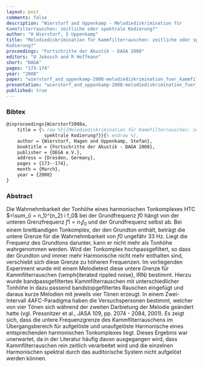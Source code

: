 ```yaml
---
layout: post
comments: false
description: "Wierstorf and Uppenkamp - Melodiediskrimination für
Kammfilterrauschen: zeitliche oder spektrale Kodierung?"
author: "H Wierstorf, S Uppenkamp"
title: "Melodiediskrimination für Kammfilterrauschen: zeitliche oder spektrale
Kodierung?"
proceedings: "Fortschritte der Akustik - DAGA 2008"
editors: "U Jekosch and R Hoffmann"
short: "DAGA"
pages: "173-174"
year: "2008"
paper: "wierstorf_and_uppenkamp-2008-melodiediskrimination_fuer_kammfilterrauschen.pdf"
presentation: "wierstorf_and_uppenkamp-2008-melodiediskrimination_fuer_kammfilterrauschen-presentation.pdf"
published: true
---
```


### Bibtex

```latex
@inproceedings{Wierstorf2008a,
    title = {% raw %}{{Melodiediskrimination für Kammfilterrauschen: zeitliche oder
              spektrale Kodierung?}}{% endraw %},
    author = {Wierstorf, Hagen and Uppenkamp, Stefan},
    booktitle = {Fortschritte der Akustik - DAGA 2008},
    publisher = {DEGA e.V.},
    address = {Dresden, Germany},
    pages = {173--174},
    month = {March},
    year = {2008}
}
```

### Abstract

Die Wahrnehmbarkeit der Tonhöhe eines harmonischen Tonkomplexes   HTC $=\sum_{i
= n_1}^{n_2} i f_0$ bei der Grundfrequenz $f0$ hängt von der unteren
Grenzfrequenz $f1=n_1 f_0$ und der Grundfrequenz selbst ab. Bei einem
breitbandigen Tonkomplex, der den Grundton enthält, beträgt die untere Grenze
für die Wahrnehmbarkeit von $f0$ ungefähr 33 Hz. Liegt die Frequenz des
Grundtons darunter, kann er nicht mehr als Tonhöhe wahrgenommen werden. Wird der
Tonkomplex hochpassgefiltert, so dass der Grundton und immer mehr Harmonische
nicht mehr enthalten sind, verschiebt sich diese Grenze zu höheren Frequenzen.
Im vorliegenden Experiment wurde mit einem Melodietest diese untere Grenze für
Kammfilterrauschen (\emph{iterated rippled noise}, IRN) bestimmt.  Hierzu wurde
bandpassgefiltertes Kammfilterrauschen mit unterschiedlicher Tonhöhe in dazu
passend bandstopgefiltertes Rauschen eingefügt und daraus kurze Melodien mit
jeweils vier Tönen erzeugt. In einem Zwei-Intervall 4AFC-Paradigma haben die
Versuchspersonen bestimmt, welcher von vier Tönen sich während der zweiten
Darbietung der Melodie geändert hatte (vgl. Pressnitzer et al., JASA 109, pp.
2074 - 2084, 2001). Es zeigt sich, dass die untere Frequenzgrenze des
Kammfilterrauschens im Übergangsbereich für aufgelöste und unaufgelöste
Harmonische eines entsprechenden harmonischen Tonkomplexes liegt. Dieses
Ergebnis war unerwartet, da in der Literatur häufig davon ausgegangen wird, dass
Kammfilterrauschen rein zeitlich verarbeitet wird und die einzelnen Harmonischen
spektral durch das auditorische System nicht aufgelöst werden können.
